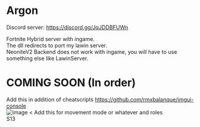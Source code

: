 # Argon

Discord server:  https://discord.gg/JqJDDBFUWn 

Fortnite Hybrid server with ingame.<br>
The dll redirects to port my lawin server.<br>
NeoniteV2 Backend does not work with ingame, you will have to use something else like LawinServer.<br>

# COMING SOON (In order)

Add this in addition of cheatscripts https://github.com/rmxbalanque/imgui-console<br>
![image](https://user-images.githubusercontent.com/84999745/167729682-e01cf7ba-df13-4378-8eb9-c07687c104ea.png) < Add this for movement mode or whatever and roles<br>
S13
